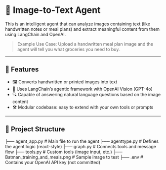 # 🧠 Image-to-Text Agent

This is an intelligent agent that can analyze images containing text (like handwritten notes or meal plans) and extract meaningful content from them using LangChain and OpenAI.

> Example Use Case: Upload a handwritten meal plan image and the agent will tell you what groceries you need to buy.

---

## 🚀 Features

- 🖼️ Converts handwritten or printed images into text
- 🧠 Uses LangChain’s agentic framework with OpenAI Vision (GPT-4o)
- 🔍 Capable of answering natural language questions based on the image content
- 🛠️ Modular codebase: easy to extend with your own tools or prompts

---

## 📂 Project Structure

├── agent_app.py # Main file to run the agent
├── agenttype.py # Defines the agent logic (react-style)
├── graph.py # Connects tools and message flow
├── tools.py # Custom tools (image input, etc.)
├── Batman_training_and_meals.png # Sample image to test
├── .env # Contains your OpenAI API key (not committed)

